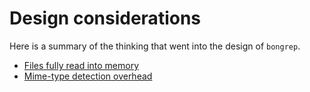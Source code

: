 # Design considerations

Here is a summary of the thinking that went into the design of `bongrep`.

* [Files fully read into memory](../2)
* [Mime-type detection overhead](../3)
